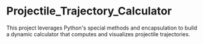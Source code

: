 # Projectile_Trajectory_Calculator
This project leverages Python's special methods and encapsulation to build a dynamic calculator that computes and visualizes projectile trajectories.

